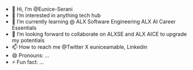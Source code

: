 - 👋 Hi, I’m @Eunice-Serani
- 👀 I’m interested in anything tech hub
- 🌱 I’m currently learning @ ALX Software Engineering ALX AI Career Essentials
- 💞️ I’m looking forward to collaborate on ALXSE and ALX AICE to upgrade my potentials
- 📫 How to reach me @Twitter X euniceamable, Linkedin
- 😄 Pronouns: ...
- ⚡ Fun fact: ...

<!---
Eunice-Serani/Eunice-Serani is a ✨ special ✨ repository because its `README.md` (this file) appears on your GitHub profile.
You can click the Preview link to take a look at your changes.
--->
